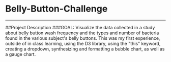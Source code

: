 # Belly-Button-Challenge
------------
##Project Description
###GOAL: Visualize the data collected in a study about belly button wash frequency and the types and number of bacteria found in the various subject's belly buttons. This was my first experience, outside of in class learning, using the D3 library, using the "this" keyword, creating a dropdown, synthesizing and formatting a bubble chart, as well as a gauge chart. 
